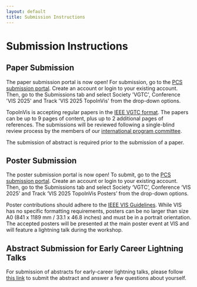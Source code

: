 ```yaml
---
layout: default
title: Submission Instructions
---
```


# Submission Instructions

## Paper Submission

The paper submission portal is now open! For submission, go to the 
[PCS submission portal](https://new.precisionconference.com/vgtc).
Create an account or login to your existing account. Then, go to the Submissions 
tab and select Society 'VGTC', Conference 'VIS 2025' and Track 'VIS 2025 TopoInVis' 
from the drop-down options. 

TopoInVis is accepting regular papers in the 
[IEEE VGTC format](https://tc.computer.org/vgtc/publications/conference/). 
The papers can be up to 9 pages of content, plus up to 2 additional pages of 
references. The submissions will be reviewed following a single-blind review 
process by the members of our [international program committee](organization.html).

The submission of abstract is required prior to the submission 
of a paper.

## Poster Submission

The poster submission portal is now open! To submit, go to the [PCS submission portal](https://new.precisionconference.com/vgtc). Create an account or login to your existing account. Then, go to the Submissions tab and select Society ‘VGTC’, Conference ‘VIS 2025’ and Track ‘VIS 2025 TopoInVis Posters’ from the drop-down options.

Poster contributions should adhere to the [IEEE VIS Guidelines](https://ieeevis.org/year/2025/info/call-participation/posters). While VIS has no specific formatting requirements, posters can be no larger than size A0 (841 x 1189 mm / 33.1 x 46.8 inches) and must be in a portrait orientation. The accepted posters will be presented at the main poster event at VIS and will feature a lightning talk during the workshop.


## Abstract Submission for Early Career Lightning Talks

For submission of abstracts for early-career lightning talks,  please follow [this link](https://forms.gle/21SKStEjqUTUC1WL6) to submit the abstract and answer a few questions about yourself.


